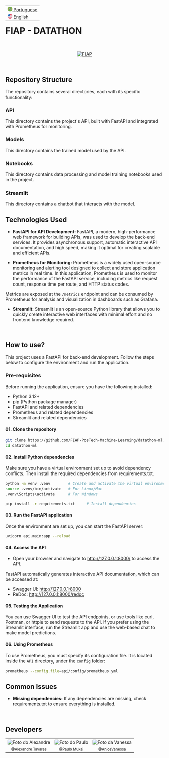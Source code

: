 <table align="right">
 <tr><td><a href="README_PTBR.md"><img src="imgs/brazil.png" height="15"> Portuguese</a></td></tr>
 <tr><td><a href="README.md"><img src="imgs/united-states.png" height="15"> English</a></td></tr>
</table>

# **FIAP - DATATHON**

<br/>
<p align="center">
  <a href="https://www.fiap.com.br/"><img src="https://upload.wikimedia.org/wikipedia/commons/d/d4/Fiap-logo-novo.jpg" width="300" alt="FIAP"></a>
</p>
<br>

## **Repository Structure**

The repository contains several directories, each with its specific functionality:

### **API**

This directory contains the project's API, built with FastAPI and integrated with Prometheus for monitoring.

### **Models**

This directory contains the trained model used by the API.

### **Notebooks**

This directory contains data processing and model training notebooks used in the project.

### **Streamlit**

This directory contains a chatbot that interacts with the model.

## **Technologies Used**

- **FastAPI for API Development:** FastAPI, a modern, high-performance web framework for building APIs, was used to develop the back-end services. It provides asynchronous support, automatic interactive API documentation, and high speed, making it optimal for creating scalable and efficient APIs.
  
- **Prometheus for Monitoring:** Prometheus is a widely used open-source monitoring and alerting tool designed to collect and store application metrics in real time. In this application, Prometheus is used to monitor the performance of the FastAPI service, including metrics like request count, response time per route, and HTTP status codes.

Metrics are exposed at the `/metrics` endpoint and can be consumed by Prometheus for analysis and visualization in dashboards such as Grafana.

- **Streamlit:** Streamlit is an open-source Python library that allows you to quickly create interactive web interfaces with minimal effort and no frontend knowledge required.

<br>

## **How to use?**

This project uses a FastAPI for back-end development. Follow the steps below to configure the environment and run the application.

### **Pre-requisites**
Before running the application, ensure you have the following installed:

- Python 3.12+
- pip (Python package manager)
- FastAPI and related dependencies
- Prometheus and related dependencies
- Streamlit and related dependencies

#### **01. Clone the repository**

```bash
git clone https://github.com/FIAP-PosTech-Machine-Learning/datathon-ml.git
cd datathon-ml
```

#### **02. Install Python dependencies**
Make sure you have a virtual environment set up to avoid dependency conflicts. Then install the required dependencies from requirements.txt.
```bash
python -m venv .venv        # Create and activate the virtual environment
source .venv/bin/activate   # For Linux/Mac
.venv\Scripts\activate      # For Windows
```

```bash
pip install -r requirements.txt     # Install dependencies
```

#### **03. Run the FastAPI application**
Once the environment are set up, you can start the FastAPI server:
```bash
uvicorn api.main:app --reload
```

#### **04. Access the API**

- Open your browser and navigate to http://127.0.0.1:8000/ to access the API.

FastAPI automatically generates interactive API documentation, which can be accessed at:
- Swagger UI: http://127.0.0.1:8000
- ReDoc: http://127.0.0.1:8000/redoc

#### **05. Testing the Application**
You can use Swagger UI to test the API endpoints, or use tools like curl, Postman, or httpie to send requests to the API.
If you prefer using the Streamlit interface, run the Streamlit app and use the web-based chat to make model predictions.

#### **06. Using Prometheus**
To use Prometheus, you must specify its configuration file. It is located inside the `API` directory, under the `config` folder:
```bash
prometheus --config.file=api/config/prometheus.yml
```

## Common Issues
- **Missing dependencies:** If any dependencies are missing, check requirements.txt to ensure everything is installed.
<br>

## **Developers**

<table border="0" align="center">
  <tr>
  <td align="center">
      <img src="https://avatars.githubusercontent.com/u/71346377?v=4" width="160px" alt="Foto do Alexandre"/><br>
      <sub>
        <a href="https://www.github.com/alexandre-tvrs">@Alexandre Tavares</a>
      </sub>
    </td>
        <td align="center">
      <img src="https://avatars.githubusercontent.com/u/160500127?v=4" width="160px" alt="Foto do Paulo"/><br>
      <sub>
        <a href="https://github.com/PauloMukai">@Paulo Mukai</a>
      </sub>
    </td>
    </td>
        <td align="center">
      <img src="https://avatars.githubusercontent.com/u/160500128?v=4" width="160px" alt="Foto da Vanessa"/><br>
      <sub>
        <a href="https://github.com/AnjosVanessa">@AnjosVanessa</a>
      </sub>
    </td>
  </tr>
</table>